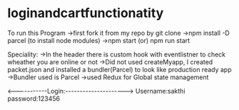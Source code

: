 # loginandcartfunctionatity
To run this Program 
->first fork it from my repo by git clone 
->npm install -D parcel                    (to install node modules)
->npm start (or) npm run start

Speciality:
->In the header there is custom hook with eventlistner to check wheather you are online or not 
->Did not used createMyapp, I created packet.json and installed a bundler(Parcel) to look like production ready app
->Bundler used is Parcel 
->used Redux for Global state management

<-----------Login:---------------------> 
Username:sakthi
password:123456
